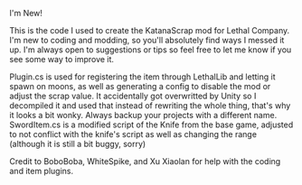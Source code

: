 I'm New!

This is the code I used to create the KatanaScrap mod for Lethal Company.
I'm new to coding and modding, so you'll absolutely find ways I messed it up. I'm always open to suggestions or tips so feel free to let me know if you see some way to improve it.

Plugin.cs is used for registering the item through LethalLib and letting it spawn on moons, as well as generating a config to disable the mod or adjust the scrap value. 
  It accidentally got overwritted by Unity so I decompiled it and used that instead of rewriting the whole thing, that's why it looks a bit wonky. Always backup your projects with a different name.
SwordItem.cs is a modified script of the Knife from the base game, adjusted to not conflict with the knife's script as well as changing the range (although it is still a bit buggy, sorry)

Credit to BoboBoba, WhiteSpike, and Xu Xiaolan for help with the coding and item plugins.
